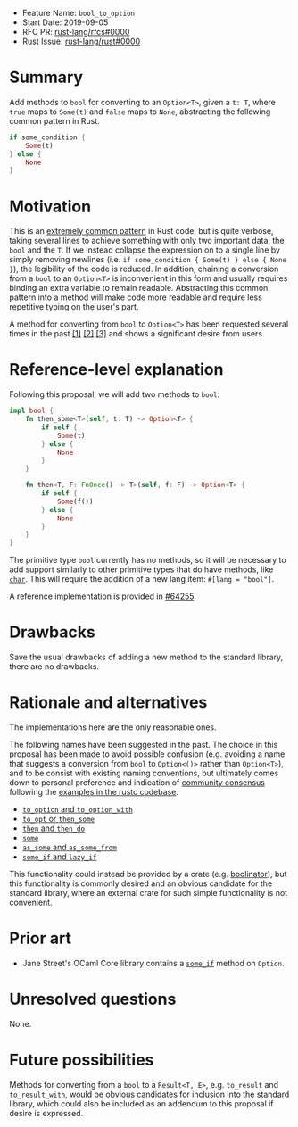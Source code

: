 - Feature Name: `bool_to_option`
- Start Date: 2019-09-05
- RFC PR: [rust-lang/rfcs#0000](https://github.com/rust-lang/rfcs/pull/0000)
- Rust Issue: [rust-lang/rust#0000](https://github.com/rust-lang/rust/issues/0000)

# Summary
[summary]: #summary

Add methods to `bool` for converting to an `Option<T>`, given a `t: T`, where `true` maps
to `Some(t)` and `false` maps to `None`, abstracting the following common pattern in Rust.

```rust
if some_condition {
    Some(t)
} else {
    None
}
```

# Motivation
[motivation]: #motivation

This is an
[extremely common pattern](https://sourcegraph.com/search?q=repogroup%3Acrates+%2Felse%5Cs*%7B%5Cs*None%5Cs*%7D%2F+count%3A1000)
in Rust code, but is quite verbose, taking several lines to achieve something with only two
important data: the `bool` and the `T`. If we instead collapse the expression on to a single line by
simply removing newlines (i.e. `if some_condition { Some(t) } else { None }`), the legibility of the
code is reduced. In addition, chaining a conversion from a `bool` to an `Option<T>` is inconvenient
in this form and usually requires binding an extra variable to remain readable. Abstracting this
common pattern into a method will make code more readable and require less repetitive typing on the
user's part.

A method for converting from `bool` to `Option<T>` has been requested several times in the past
[[1]](https://github.com/rust-lang/rfcs/pull/2180)
[[2]](https://github.com/rust-lang/rust/issues/50523)
[[3]](https://github.com/rust-lang/rfcs/issues/2606) and shows a significant desire from users.

# Reference-level explanation
[reference-level-explanation]: #reference-level-explanation

Following this proposal, we will add two methods to `bool`:

```rust
impl bool {
    fn then_some<T>(self, t: T) -> Option<T> {
        if self {
            Some(t)
        } else {
            None
        }
    }

    fn then<T, F: FnOnce() -> T>(self, f: F) -> Option<T> {
        if self {
            Some(f())
        } else {
            None
        }
    }
}
```

The primitive type `bool` currently has no methods, so it will be necessary to add support similarly
to other primitive types that do have methods, like
[`char`](https://doc.rust-lang.org/src/core/char/methods.rs.html#11-1393). This will require the
addition of a new lang item: `#[lang = "bool"]`.

A reference implementation is provided in [#64255](https://github.com/rust-lang/rust/pull/64255).

# Drawbacks
[drawbacks]: #drawbacks

Save the usual drawbacks of adding a new method to the standard library, there are no
drawbacks.

# Rationale and alternatives
[rationale-and-alternatives]: #rationale-and-alternatives

The implementations here are the only reasonable ones.

The following names have been suggested in the past. The choice in this proposal has been made to
avoid possible confusion (e.g. avoiding a name that suggests a conversion from `bool` to
`Option<()>` rather than `Option<T>`), and to be consist with existing naming conventions,
but ultimately comes down to personal preference and indication of
[community consensus](https://github.com/rust-lang/rfcs/pull/2757#issuecomment-544437510) following
the [examples in the rustc codebase](https://github.com/rust-lang/rust/pull/65195).

- [`to_option` and `to_option_with`](https://github.com/rust-lang/rfcs/pull/2757#issuecomment-529228631)
- [`to_opt` or `then_some`](https://github.com/rust-lang/rfcs/issues/2606#issuecomment-476019577)
- [`then` and `then_do`](https://github.com/rust-lang/rfcs/pull/2180#issuecomment-350498489)
- [`some`](https://github.com/rust-lang/rfcs/issues/2606#issue-387773675)
- [`as_some` and `as_some_from`](https://docs.rs/boolinator/2.4.0/boolinator/trait.Boolinator.html)
- [`some_if` and `lazy_if`](https://github.com/rust-lang/rfcs/pull/2180)

This functionality could instead be provided by a crate (e.g.
[boolinator](https://docs.rs/boolinator/2.4.0/boolinator/)), but this functionality is commonly
desired and an obvious candidate for the standard library, where an external crate for such simple
functionality is not convenient.

# Prior art
[prior-art]: #prior-art

- Jane Street's OCaml Core library contains a
[`some_if`](https://ocaml.janestreet.com/ocaml-core/109.55.00/tmp/core_kernel/Option.html#VALsome_if)
method on `Option`.

# Unresolved questions
[unresolved-questions]: #unresolved-questions

None.

# Future possibilities
[future-possibilities]: #future-possibilities

Methods for converting from a `bool` to a `Result<T, E>`, e.g. `to_result` and `to_result_with`,
would be obvious candidates for inclusion into the standard library, which could also be included
as an addendum to this proposal if desire is expressed.
